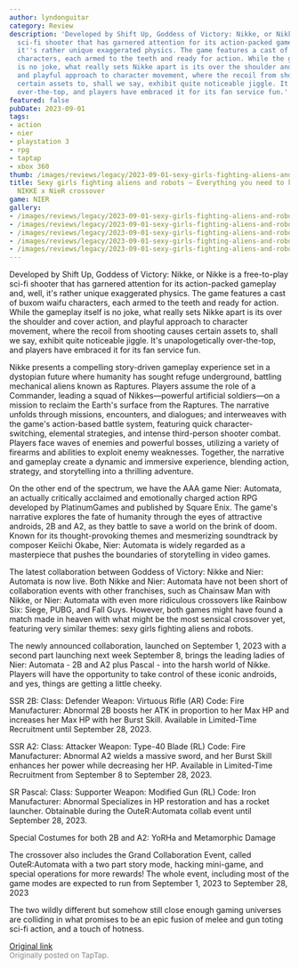 ```yaml
---
author: lyndonguitar
category: Review
description: 'Developed by Shift Up, Goddess of Victory: Nikke, or Nikke is a free-to-play
  sci-fi shooter that has garnered attention for its action-packed gameplay and, well,
  it''s rather unique exaggerated physics. The game features a cast of buxom waifu
  characters, each armed to the teeth and ready for action. While the gameplay itself
  is no joke, what really sets Nikke apart is its over the shoulder and cover action,
  and playful approach to character movement, where the recoil from shooting causes
  certain assets to, shall we say, exhibit quite noticeable jiggle. It''s unapologetically
  over-the-top, and players have embraced it for its fan service fun.'
featured: false
pubDate: 2023-09-01
tags:
- action
- nier
- playstation 3
- rpg
- taptap
- xbox 360
thumb: /images/reviews/legacy/2023-09-01-sexy-girls-fighting-aliens-and-robots--everything-you-need-to-know-about-the-nikke-x-nier-0.avif
title: Sexy girls fighting aliens and robots — Everything you need to know about the
  NIKKE x NieR crossover
game: NIER
gallery:
- /images/reviews/legacy/2023-09-01-sexy-girls-fighting-aliens-and-robots--everything-you-need-to-know-about-the-nikke-x-nier-0.avif
- /images/reviews/legacy/2023-09-01-sexy-girls-fighting-aliens-and-robots--everything-you-need-to-know-about-the-nikke-x-nier-1.avif
- /images/reviews/legacy/2023-09-01-sexy-girls-fighting-aliens-and-robots--everything-you-need-to-know-about-the-nikke-x-nier-2.avif
- /images/reviews/legacy/2023-09-01-sexy-girls-fighting-aliens-and-robots--everything-you-need-to-know-about-the-nikke-x-nier-3.avif
- /images/reviews/legacy/2023-09-01-sexy-girls-fighting-aliens-and-robots--everything-you-need-to-know-about-the-nikke-x-nier-4.avif
---
```

Developed by Shift Up, Goddess of Victory: Nikke, or Nikke is a free-to-play sci-fi shooter that has garnered attention for its action-packed gameplay and, well, it's rather unique exaggerated physics. The game features a cast of buxom waifu characters, each armed to the teeth and ready for action. While the gameplay itself is no joke, what really sets Nikke apart is its over the shoulder and cover action, and playful approach to character movement, where the recoil from shooting causes certain assets to, shall we say, exhibit quite noticeable jiggle. It's unapologetically over-the-top, and players have embraced it for its fan service fun.

Nikke presents a compelling story-driven gameplay experience set in a dystopian future where humanity has sought refuge underground, battling mechanical aliens known as Raptures. Players assume the role of a Commander, leading a squad of Nikkes—powerful artificial soldiers—on a mission to reclaim the Earth's surface from the Raptures. The narrative unfolds through missions, encounters, and dialogues; and interweaves with the game's action-based battle system, featuring quick character-switching, elemental strategies, and intense third-person shooter combat. Players face waves of enemies and powerful bosses, utilizing a variety of firearms and abilities to exploit enemy weaknesses. Together, the narrative and gameplay create a dynamic and immersive experience, blending action, strategy, and storytelling into a thrilling adventure.

On the other end of the spectrum, we have the AAA game Nier: Automata, an actually critically acclaimed and emotionally charged action RPG developed by PlatinumGames and published by Square Enix. The game's narrative explores the fate of humanity through the eyes of attractive androids, 2B and A2, as they battle to save a world on the brink of doom. Known for its thought-provoking themes and mesmerizing soundtrack by composer Keiichi Okabe, Nier: Automata is widely regarded as a masterpiece that pushes the boundaries of storytelling in video games.

The latest collaboration between Goddess of Victory: Nikke and Nier: Automata is now live. Both Nikke and Nier: Automata have not been short of collaboration events with other franchises, such as Chainsaw Man with Nikke, or Nier: Automata with even more ridiculous crossovers like Rainbow Six: Siege, PUBG, and Fall Guys. However, both games might have found a match made in heaven with what might be the most sensical crossover yet, featuring very similar themes: sexy girls fighting aliens and robots.

The newly announced collaboration, launched on September 1, 2023 with a second part launching next week September 8, brings the leading ladies of Nier: Automata - 2B and A2 plus Pascal - into the harsh world of Nikke. Players will have the opportunity to take control of these iconic androids, and yes, things are getting a little cheeky.

SSR 2B:
Class: Defender
Weapon: Virtuous Rifle (AR)
Code: Fire
Manufacturer: Abnormal
2B boosts her ATK in proportion to her Max HP and increases her Max HP with her Burst Skill.
Available in Limited-Time Recruitment until September 28, 2023.

SSR A2:
Class: Attacker
Weapon: Type-40 Blade (RL)
Code: Fire
Manufacturer: Abnormal
A2 wields a massive sword, and her Burst Skill enhances her power while decreasing her HP.
Available in Limited-Time Recruitment from September 8 to September 28, 2023.

SR Pascal:
Class: Supporter
Weapon: Modified Gun (RL)
Code: Iron
Manufacturer: Abnormal
Specializes in HP restoration and has a rocket launcher.
Obtainable during the OuteR:Automata collab event until September 28, 2023.

Special Costumes for both 2B and A2: YoRHa and Metamorphic Damage

The crossover also includes the Grand Collaboration Event, called OuteR:Automata with a two part story mode, hacking mini-game, and special operations for more rewards! The whole event, including most of the game modes are expected to run from September 1, 2023 to September 28, 2023

The two wildly different but somehow still close enough gaming universes are colliding in what promises to be an epic fusion of melee and gun toting sci-fi action, and a touch of hotness.

[Original link](https://www.taptap.io/post/6226882)<br><span style="font-size: 0.95em; color: #888;">Originally posted on TapTap.</span>